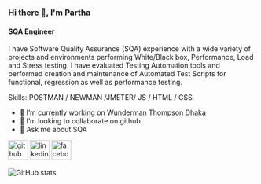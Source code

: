 ### Hi there 👋, I'm Partha
#### SQA Engineer

I have Software Quality Assurance (SQA) experience with a wide variety of projects and environments performing White/Black box, Performance, Load and Stress testing. I have evaluated Testing Automation tools and performed creation and maintenance of Automated Test Scripts for functional, regression as well as performance testing.

Skills: POSTMAN / NEWMAN /JMETER/ JS / HTML / CSS

- 🔭 I’m currently working on Wunderman Thompson Dhaka 
- 👯 I’m looking to collaborate on github 
- 💬 Ask me about SQA 


[<img src='https://cdn.jsdelivr.net/npm/simple-icons@3.0.1/icons/github.svg' alt='github' height='40'>](https://github.com/pratimp)  [<img src='https://cdn.jsdelivr.net/npm/simple-icons@3.0.1/icons/linkedin.svg' alt='linkedin' height='40'>](https://www.linkedin.com/in/pratimdeb/)  [<img src='https://cdn.jsdelivr.net/npm/simple-icons@3.0.1/icons/facebook.svg' alt='facebook' height='40'>](https://www.facebook.com/ppdeb)  

![GitHub stats](https://github-readme-stats.vercel.app/api?username=pratimp&show_icons=true)  

